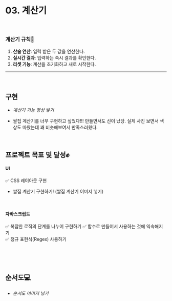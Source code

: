 
# 03. 계산기

<br/>

### 계산기 규칙📌
1. **산술 연산**: 입력 받은 두 값을 연산한다.
2. **실시간 결과**: 입력하는 즉시 결과를 확인한다. 
3. **리셋 기능**: 계산을 초기화하고 새로 시작한다.

---

<br/>

## 구현
 - *계산기 기능 영상 넣기*

- 쌀집 계산기를 너무 구현하고 싶었다!!! 만들면서도 신이 났당.
실제 사진 보면서 색상도 따왔는데 꽤 비슷해보여서 만족스러웠다.


<br/>

## 프로젝트 목표 및 달성✊

#### UI
✅ CSS 레이아웃 구현
- 쌀집 계산기 구현하기!
(쌀집 계산기 이미지 넣기)

<br/>

#### 자바스크립트 
✅ 복잡한 로직의 단계를 나누어 구현하기
✅ 함수로 만들어서 사용하는 것에 익숙해지기 <br/>
✅ 정규 표현식(Regex) 사용하기 <br/>

<br/><br/><br/>

## 순서도💻
- *순서도 이미지 넣기*



<br/><br/>
